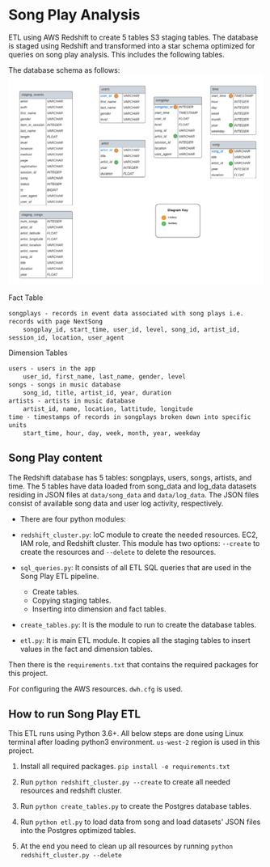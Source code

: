 # Song Play Analysis

ETL using AWS Redshift to create 5 tables S3 staging tables. The database is staged using Redshift and transformed into a star schema optimized for queries on song play analysis. This includes the following tables.

The database schema as follows:
![schema](./ERD.PNG)

Fact Table

    songplays - records in event data associated with song plays i.e. records with page NextSong
        songplay_id, start_time, user_id, level, song_id, artist_id, session_id, location, user_agent

Dimension Tables

    users - users in the app
        user_id, first_name, last_name, gender, level
    songs - songs in music database
        song_id, title, artist_id, year, duration
    artists - artists in music database
        artist_id, name, location, lattitude, longitude
    time - timestamps of records in songplays broken down into specific units
        start_time, hour, day, week, month, year, weekday


## Song Play content

The Redshift database has 5 tables: songplays, users, songs, artists, and time. The 5 tables have data loaded from song_data and log_data datasets residing in JSON files at `data/song_data` and `data/log_data`. The JSON files consist of available song data and user log activity, respectively.

- There are four python modules:

* `redshift_cluster.py`: IoC module to create the needed resources. EC2, IAM role, and Redshift cluster. This module has two options: `--create` to create the resources and `--delete` to delete the resources.

* `sql_queries.py`: It consists of all ETL SQL queries that are used in the Song Play ETL pipeline.
  * Create tables.
  * Copying staging tables.
  * Inserting into dimension and fact tables.

* `create_tables.py`: It is the module to run to create the database tables.

* `etl.py`: It is main ETL module. It copies all the staging tables to insert values in the fact and dimension tables.

Then there is the `requirements.txt` that contains the required packages for this project.

For configuring the AWS resources. `dwh.cfg` is used.

## How to run Song Play ETL

This ETL runs using Python 3.6+. All below steps are done using Linux terminal after loading python3 environment. `us-west-2` region is used in this project.

1. Install all required packages. `pip install -e requirements.txt`

2. Run `python redshift_cluster.py --create` to create all needed resources and redshift cluster.

3. Run ```python create_tables.py``` to create the Postgres database tables.

4. Run ```python etl.py``` to load data from song and load datasets' JSON files into the Postgres optimized tables.

5. At the end you need to clean up all resources by running `python redshift_cluster.py --delete` 
